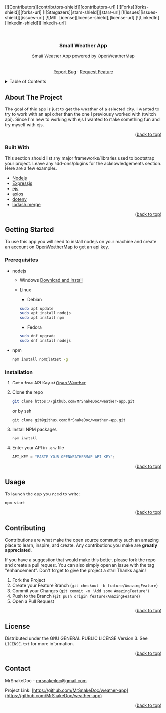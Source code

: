 <div id="top"></div>
<!--
*** Thanks for checking out the Best-README-Template. If you have a suggestion
*** that would make this better, please fork the repo and create a pull request
*** or simply open an issue with the tag "enhancement".
*** Don't forget to give the project a star!
*** Thanks again! Now go create something AMAZING! :D
-->

<!-- PROJECT SHIELDS -->
<!--
*** I'm using markdown "reference style" links for readability.
*** Reference links are enclosed in brackets [ ] instead of parentheses ( ).
*** See the bottom of this document for the declaration of the reference variables
*** for contributors-url, forks-url, etc. This is an optional, concise syntax you may use.
*** https://www.markdownguide.org/basic-syntax/#reference-style-links
-->

[![Contributors][contributors-shield]][contributors-url]
[![Forks][forks-shield]][forks-url]
[![Stargazers][stars-shield]][stars-url]
[![Issues][issues-shield]][issues-url]
[![MIT License][license-shield]][license-url]
[![LinkedIn][linkedin-shield]][linkedin-url]

<!-- PROJECT LOGO -->
<br />
<div align="center">
  <a href="https://github.com/othneildrew/Best-README-Template">
  </a>

  <h3 align="center">Small Weather App</h3>

  <p align="center">
    Small Weather App powered by OpenWeatherMap
    <br />
    <br />
    <br />
    <a href="https://github.com/MrSnakeDoc/weather-app/issues">Report Bug</a>
    ·
    <a href="https://github.com/MrSnakeDoc/weather-app/issues">Request Feature</a>
  </p>
</div>

<!-- TABLE OF CONTENTS -->
<details>
  <summary>Table of Contents</summary>
  <ol>
    <li>
      <a href="#about-the-project">About The Project</a>
      <ul>
        <li><a href="#built-with">Built With</a></li>
      </ul>
    </li>
    <li>
      <a href="#getting-started">Getting Started</a>
      <ul>
        <li><a href="#prerequisites">Prerequisites</a></li>
        <li><a href="#installation">Installation</a></li>
      </ul>
    </li>
    <li><a href="#usage">Usage</a></li>
    <li><a href="#contributing">Contributing</a></li>
    <li><a href="#license">License</a></li>
    <li><a href="#contact">Contact</a></li>
    <li><a href="#acknowledgments">Acknowledgments</a></li>
  </ol>
</details>

<!-- ABOUT THE PROJECT -->

## About The Project

The goal of this app is just to get the weather of a selected city. I wanted to try to work with an api other than the one I previously worked with (twitch api).
Since I'm new to working with ejs I wanted to make something fun and try myself with ejs.

<p align="right">(<a href="#top">back to top</a>)</p>

### Built With

This section should list any major frameworks/libraries used to bootstrap your project. Leave any add-ons/plugins for the acknowledgements section. Here are a few examples.

- [Nodejs](https://nodejs.org/en/)
- [Expressjs](https://expressjs.com/)
- [ejs](https://ejs.co/)
- [axios](https://github.com/axios/axios)
- [dotenv](https://www.npmjs.com/package/dotenv)
- [lodash.merge](https://www.npmjs.com/package/lodash.merge)

<p align="right">(<a href="#top">back to top</a>)</p>

<!-- GETTING STARTED -->

## Getting Started

To use this app you will need to install nodejs on your machine and create an account on [OpenWeatherMap](https://openweathermap.org/) to get an api key.

### Prerequisites

- nodejs

  - Windows
    [Download and install](https://nodejs.org/en/)

  - Linux

    - Debian

    ```bash
    sudo apt update
    sudo apt install nodejs
    sudo apt install npm
    ```

    - Fedora

    ```bash
    sudo dnf upgrade
    sudo dnf install nodejs
    ```

- npm
  ```bash
  npm install npm@latest -g
  ```

### Installation

1. Get a free API Key at [Open Weather](https://openweathermap.org/)
2. Clone the repo
   ```bash
   git clone https://github.com/MrSnakeDoc/weather-app.git
   ```
   or by ssh
   ```
   git clone git@github.com:MrSnakeDoc/weather-app.git
   ```
3. Install NPM packages
   ```bash
   npm install
   ```
4. Enter your API in `.env` file

   ```js
   API_KEY = "PASTE YOUR OPENWEATHERMAP API KEY";
   ```

<p align="right">(<a href="#top">back to top</a>)</p>

<!-- USAGE EXAMPLES -->

## Usage

To launch the app you need to write:

```bash
npm start
```

<p align="right">(<a href="#top">back to top</a>)</p>

<!-- CONTRIBUTING -->

## Contributing

Contributions are what make the open source community such an amazing place to learn, inspire, and create. Any contributions you make are **greatly appreciated**.

If you have a suggestion that would make this better, please fork the repo and create a pull request. You can also simply open an issue with the tag "enhancement".
Don't forget to give the project a star! Thanks again!

1. Fork the Project
2. Create your Feature Branch (`git checkout -b feature/AmazingFeature`)
3. Commit your Changes (`git commit -m 'Add some AmazingFeature'`)
4. Push to the Branch (`git push origin feature/AmazingFeature`)
5. Open a Pull Request

<p align="right">(<a href="#top">back to top</a>)</p>

<!-- LICENSE -->

## License

Distributed under the GNU GENERAL PUBLIC LICENSE Version 3. See `LICENSE.txt` for more information.

<p align="right">(<a href="#top">back to top</a>)</p>

<!-- CONTACT -->

## Contact

MrSnakeDoc - mrsnakedoc@gmail.com

Project Link: [https://github.com/MrSnakeDoc/weather-app](https://github.com/MrSnakeDoc/weather-app)

<p align="right">(<a href="#top">back to top</a>)</p>
